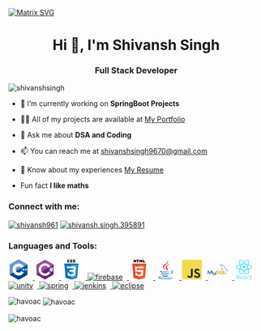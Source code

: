 [![Matrix SVG](https://raw.githubusercontent.com/rodrigograca31/rodrigograca31/master/matrix.svg)](https://www.youtube.com/channel/UCcSu42m7xhCumIKkKupnpRA) 

<h1 align="center">Hi 👋, I'm Shivansh Singh</h1>
<h3 align="center">Full Stack Developer</h3>

<p align="left"> <img src="https://komarev.com/ghpvc/?username=shivanshsingh&label=Profile%20views&color=0e75b6&style=flat" alt="shivanshsingh" /> </p>

- 🌱 I’m currently working on **SpringBoot Projects**

- 👨‍💻 All of my projects are available at [My Portfolio](https://portfolio-revised-2.netlify.app/)

- 💬 Ask me about **DSA and Coding**

- 📫 You can reach me at [shivanshsingh9670@gmail.com](mailto:shivanshsingh9670@gmail.com)

- 📄 Know about my experiences [My Resume](https://drive.google.com/file/d/1XmRanaGEdEAyCAivycKO8NdirBFHHp1l/view?usp=sharing)

-  Fun fact **I like maths**

<h3 align="left">Connect with me:</h3>
<p align="left">
<a href="https://linkedin.com/in/shivansh961" target="blank"><img align="center" src="https://raw.githubusercontent.com/rahuldkjain/github-profile-readme-generator/master/src/images/icons/Social/linked-in-alt.svg" alt="shivansh961" height="30" width="40" /></a>
<a href="https://fb.com/shivansh.singh.395891" target="blank"><img align="center" src="https://raw.githubusercontent.com/rahuldkjain/github-profile-readme-generator/master/src/images/icons/Social/facebook.svg" alt="shivansh.singh.395891" height="30" width="40" /></a>
</p>

<h3 align="left">Languages and Tools:</h3>
<p align="left"> 
  <a href="https://www.w3schools.com/cpp/" target="_blank" rel="noreferrer">
    <img src="https://raw.githubusercontent.com/devicons/devicon/master/icons/cplusplus/cplusplus-original.svg" alt="cplusplus" width="40" height="40" style="margin-right: 8px;" />
  </a> 
  <a href="https://www.w3schools.com/cs/" target="_blank" rel="noreferrer">
    <img src="https://raw.githubusercontent.com/devicons/devicon/master/icons/csharp/csharp-original.svg" alt="csharp" width="40" height="40" style="margin-right: 8px;" />
  </a> 
  <a href="https://www.w3schools.com/css/" target="_blank" rel="noreferrer">
    <img src="https://raw.githubusercontent.com/devicons/devicon/master/icons/css3/css3-original-wordmark.svg" alt="css3" width="40" height="40" style="margin-right: 8px;" />
  </a> 
  <a href="https://firebase.google.com/" target="_blank" rel="noreferrer">
    <img src="https://www.vectorlogo.zone/logos/firebase/firebase-icon.svg" alt="firebase" width="40" height="40" style="margin-right: 8px;" />
  </a> 
  <a href="https://www.w3.org/html/" target="_blank" rel="noreferrer">
    <img src="https://raw.githubusercontent.com/devicons/devicon/master/icons/html5/html5-original-wordmark.svg" alt="html5" width="40" height="40" style="margin-right: 8px;" />
  </a> 
  <a href="https://www.java.com" target="_blank" rel="noreferrer">
    <img src="https://raw.githubusercontent.com/devicons/devicon/master/icons/java/java-original.svg" alt="java" width="40" height="40" style="margin-right: 8px;" />
  </a> 
  <a href="https://developer.mozilla.org/en-US/docs/Web/JavaScript" target="_blank" rel="noreferrer">
    <img src="https://raw.githubusercontent.com/devicons/devicon/master/icons/javascript/javascript-original.svg" alt="javascript" width="40" height="40" style="margin-right: 8px;" />
  </a> 
  <a href="https://www.mysql.com/" target="_blank" rel="noreferrer">
    <img src="https://raw.githubusercontent.com/devicons/devicon/master/icons/mysql/mysql-original-wordmark.svg" alt="mysql" width="40" height="40" style="margin-right: 8px;" />
  </a> 
  <a href="https://reactjs.org/" target="_blank" rel="noreferrer">
    <img src="https://raw.githubusercontent.com/devicons/devicon/master/icons/react/react-original-wordmark.svg" alt="react" width="40" height="40" style="margin-right: 8px;" />
  </a> 
  <a href="https://unity.com/" target="_blank" rel="noreferrer">
    <img src="https://cdn.jsdelivr.net/gh/devicons/devicon@latest/icons/unity/unity-plain.svg" alt="unity" width="40" height="40" style="margin-right: 8px;" />
  </a> 
  <a href="https://spring.io/projects/spring-boot" target="_blank" rel="noreferrer">
    <img src="https://cdn.jsdelivr.net/gh/devicons/devicon@latest/icons/spring/spring-original.svg" alt="spring" width="40" height="40" style="margin-right: 8px;" />
  </a>
  <a href="https://www.jenkins.io/" target="_blank" rel="noreferrer">
    <img src="https://cdn.jsdelivr.net/gh/devicons/devicon/icons/jenkins/jenkins-original.svg" alt="jenkins" width="40" height="40" style="margin-right: 8px;" />
  </a>
  <a href="https://www.eclipse.org/" target="_blank" rel="noreferrer">
    <img src="https://cdn.jsdelivr.net/gh/devicons/devicon/icons/eclipse/eclipse-original.svg" alt="eclipse" width="40" height="40" />
  </a>
</p>


<p><img align="left" src="https://github-readme-stats.vercel.app/api/top-langs?username=havoac&show_icons=true&locale=en&layout=compact" alt="havoac" /></p>

<p>&nbsp;<img align="center" src="https://github-readme-stats.vercel.app/api?username=havoac&show_icons=true&locale=en" alt="havoac" /></p>

<p><img align="center" src="https://github-readme-streak-stats.herokuapp.com/?user=havoac&" alt="havoac" /></p>

